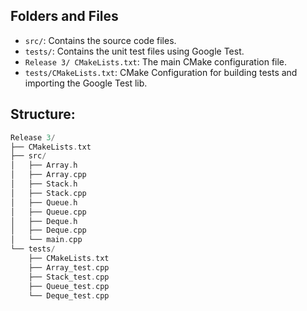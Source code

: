 ## Folders and Files
* `src/`: Contains the source code files.
* `tests/`: Contains the unit test files using Google Test.
* `Release 3/ CMakeLists.txt`: The main CMake configuration file.
* `tests/CMakeLists.txt`: CMake Configuration for building tests and importing the Google Test lib.

## Structure:
```cpp
Release 3/
├── CMakeLists.txt
├── src/
│   ├── Array.h
│   ├── Array.cpp
│   ├── Stack.h
│   ├── Stack.cpp
│   ├── Queue.h
│   ├── Queue.cpp
│   ├── Deque.h
│   ├── Deque.cpp
│   └── main.cpp
└── tests/
    ├── CMakeLists.txt
    ├── Array_test.cpp
    ├── Stack_test.cpp
    ├── Queue_test.cpp
    └── Deque_test.cpp
```